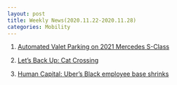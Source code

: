 ```yaml
---
layout: post
title: Weekly News(2020.11.22-2020.11.28) 
categories: Mobility
---
```


1. [Automated Valet Parking on 2021 Mercedes S-Class](https://www.youtube.com/watch?v=9j4MDcXqsq4&feature=youtu.be)

2. [Let’s Back Up: Cat Crossing](https://www.youtube.com/watch?v=vtwFdQjj8N4&feature=youtu.be)

3. [Human Capital: Uber’s Black employee base shrinks](https://techcrunch.com/2020/11/21/human-capital-ubers-black-employee-base-shrinks/)